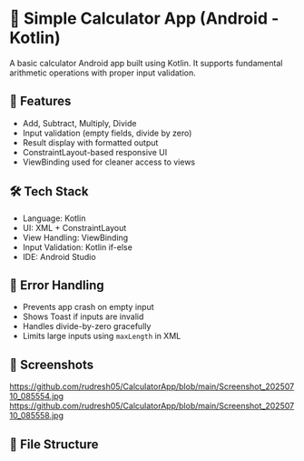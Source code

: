 # 🧮 Simple Calculator App (Android - Kotlin)

A basic calculator Android app built using Kotlin. It supports fundamental arithmetic operations with proper input validation.

## 📱 Features

- Add, Subtract, Multiply, Divide
- Input validation (empty fields, divide by zero)
- Result display with formatted output
- ConstraintLayout-based responsive UI
- ViewBinding used for cleaner access to views

## 🛠 Tech Stack

- Language: Kotlin
- UI: XML + ConstraintLayout
- View Handling: ViewBinding
- Input Validation: Kotlin if-else
- IDE: Android Studio

## 🚫 Error Handling

- Prevents app crash on empty input
- Shows Toast if inputs are invalid
- Handles divide-by-zero gracefully
- Limits large inputs using `maxLength` in XML

## 📸 Screenshots

https://github.com/rudresh05/CalculatorApp/blob/main/Screenshot_20250710_085554.jpg
https://github.com/rudresh05/CalculatorApp/blob/main/Screenshot_20250710_085558.jpg

## 📂 File Structure


